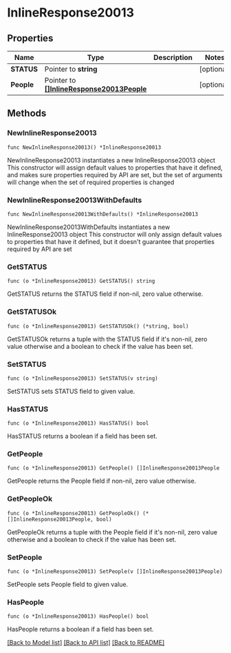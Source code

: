 # InlineResponse20013

## Properties

Name | Type | Description | Notes
------------ | ------------- | ------------- | -------------
**STATUS** | Pointer to **string** |  | [optional] 
**People** | Pointer to [**[]InlineResponse20013People**](InlineResponse20013People.md) |  | [optional] 

## Methods

### NewInlineResponse20013

`func NewInlineResponse20013() *InlineResponse20013`

NewInlineResponse20013 instantiates a new InlineResponse20013 object
This constructor will assign default values to properties that have it defined,
and makes sure properties required by API are set, but the set of arguments
will change when the set of required properties is changed

### NewInlineResponse20013WithDefaults

`func NewInlineResponse20013WithDefaults() *InlineResponse20013`

NewInlineResponse20013WithDefaults instantiates a new InlineResponse20013 object
This constructor will only assign default values to properties that have it defined,
but it doesn't guarantee that properties required by API are set

### GetSTATUS

`func (o *InlineResponse20013) GetSTATUS() string`

GetSTATUS returns the STATUS field if non-nil, zero value otherwise.

### GetSTATUSOk

`func (o *InlineResponse20013) GetSTATUSOk() (*string, bool)`

GetSTATUSOk returns a tuple with the STATUS field if it's non-nil, zero value otherwise
and a boolean to check if the value has been set.

### SetSTATUS

`func (o *InlineResponse20013) SetSTATUS(v string)`

SetSTATUS sets STATUS field to given value.

### HasSTATUS

`func (o *InlineResponse20013) HasSTATUS() bool`

HasSTATUS returns a boolean if a field has been set.

### GetPeople

`func (o *InlineResponse20013) GetPeople() []InlineResponse20013People`

GetPeople returns the People field if non-nil, zero value otherwise.

### GetPeopleOk

`func (o *InlineResponse20013) GetPeopleOk() (*[]InlineResponse20013People, bool)`

GetPeopleOk returns a tuple with the People field if it's non-nil, zero value otherwise
and a boolean to check if the value has been set.

### SetPeople

`func (o *InlineResponse20013) SetPeople(v []InlineResponse20013People)`

SetPeople sets People field to given value.

### HasPeople

`func (o *InlineResponse20013) HasPeople() bool`

HasPeople returns a boolean if a field has been set.


[[Back to Model list]](../README.md#documentation-for-models) [[Back to API list]](../README.md#documentation-for-api-endpoints) [[Back to README]](../README.md)



